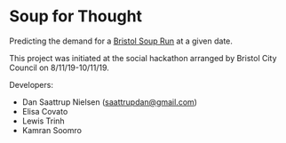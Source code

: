 # Soup for Thought

Predicting the demand for a [Bristol Soup Run](https://www.bristolsoupruntrust.org.uk/) at a given date.

This project was initiated at the social hackathon arranged by Bristol City Council on 8/11/19-10/11/19.

Developers:

  - Dan Saattrup Nielsen (saattrupdan@gmail.com)
  - Elisa Covato
  - Lewis Trinh
  - Kamran Soomro
